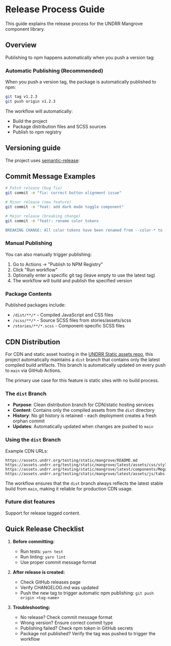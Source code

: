 # Release Process Guide

This guide explains the release process for the UNDRR Mangrove component library.

## Overview

Publishing to npm happens automatically when you push a version tag:

### Automatic Publishing (Recommended)

When you push a version tag, the package is automatically published to npm:

```bash
git tag v1.2.3
git push origin v1.2.3
```

The workflow will automatically:

- Build the project
- Package distribution files and SCSS sources
- Publish to npm registry

## Versioning guide

The project uses [semantic-release](https://semantic-release.gitbook.io/):

## Commit Message Examples

```bash
# Patch release (bug fix)
git commit -m "fix: correct button alignment issue"

# Minor release (new feature)
git commit -m "feat: add dark mode toggle component"

# Major release (breaking change)
git commit -m "feat!: rename color tokens

BREAKING CHANGE: All color tokens have been renamed from --color-* to --mg-color-*"
```

### Manual Publishing

You can also manually trigger publishing:

1. Go to Actions → "Publish to NPM Registry"
2. Click "Run workflow"
3. Optionally enter a specific git tag (leave empty to use the latest tag)
4. The workflow will build and publish the specified version

### Package Contents

Published packages include:

- `/dist/**/*` - Compiled JavaScript and CSS files
- `/scss/**/*` - Source SCSS files from stories/assets/scss
- `/stories/**/*.scss` - Component-specific SCSS files

## CDN Distribution

For CDN and static asset hosting in the [UNDRR Static assets repo](https://gitlab.com/undrr/common/shared-web-assets/), this project automatically maintains a `dist` branch that contains only the latest compiled build artifacts. This branch is automatically updated on every push to `main` via GitHub Actions.

The primary use case for this feature is static sites with no build process.

### The `dist` Branch

- **Purpose**: Clean distribution branch for CDN/static hosting services
- **Content**: Contains only the compiled assets from the `dist` directory
- **History**: No git history is retained - each deployment creates a fresh orphan commit
- **Updates**: Automatically updated when changes are pushed to `main`

### Using the `dist` Branch

Example CDN URLs:

```
https://assets.undrr.org/testing/static/mangrove/README.md
https://assets.undrr.org/testing/static/mangrove/latest/assets/css/style.css
https://assets.undrr.org/testing/static/mangrove/latest/components/MegaMenu.js
https://assets.undrr.org/testing/static/mangrove/latest/assets/js/tabs.js
```

The workflow ensures that the `dist` branch always reflects the latest stable build from `main`, making it reliable for production CDN usage.

### Future dist features

Support for release tagged content.

## Quick Release Checklist

1. **Before committing:**
   - Run tests: `yarn test`
   - Run linting: `yarn lint`
   - Use proper commit message format

2. **After release is created:**
   - Check GitHub releases page
   - Verify CHANGELOG.md was updated
   - Push the new tag to trigger automatic npm publishing: `git push origin <tag-name>`

3. **Troubleshooting:**
   - No release? Check commit message format
   - Wrong version? Ensure correct commit type
   - Publishing failed? Check npm token in GitHub secrets
   - Package not published? Verify the tag was pushed to trigger the workflow
